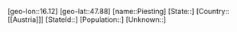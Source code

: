 ﻿---
location: [47.88,16.12]
mapzoom: [7,12] 
mapmarker: city 
type: City
tags:
- geo/City


SpocWebEntityId: 33366
isDeleted: false
confidential: public

---
[geo-lon::16.12]
[geo-lat::47.88]
[name::Piesting]
[State::]
[Country::[[Austria]]]
[StateId::]
[Population::]
[Unknown::]

